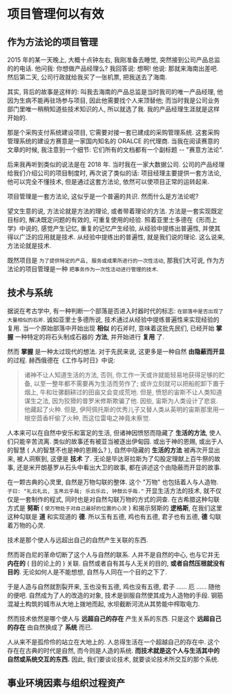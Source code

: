 # 项目管理何以有效

## 作为方法论的项目管理

2015 年的某一天晚上, 大概十点钟左右, 我刚准备去睡觉, 突然接到公司产品总监的的电话. 他问我: 你想做产品经理么? 我回答说: 想啊! 他说: 那就来海南出差吧. 然后第二天, 公司行政就给我买了一张机票, 把我送去了海南. 

其实, 背后的故事是这样的: 叫我去海南的产品总监是当时我司的唯一产品经理, 他因为生病不能再驻场参与项目, 因此他需要找个人来顶替他; 而当时我是公司业务部门里唯一稍稍知道些技术知识的人, 所以就选了我. 我的产品经理生涯就是这样开始的.

那是个采购支付系统建设项目, 它需要对接一套已建成的采购管理系统. 这套采购管理系统的建设方赛意是一家国内知名的 ORALCE 的代理商. 当我在阅读赛意的文章的时候, 我注意到一个细节: 它们所有的文档都有一个副标题 -- "赛意方法论".

后来我再听到类似的说法是在 2018 年. 当时我在一家大数据公司. 公司的产品经理给我们介绍公司的项目制度时, 再次说了类似的话: 项目经理主要提供一套方法论, 他可以完全不懂技术, 但是通过这套方法论, 依然可以使项目正常的运转起来.

项目管理是一套方法论, 这似乎是一个普遍的共识. 然而什么是方法论呢?

望文生意的说, 方法论就是方法的理论, 或者带着理论的方法. 方法是一套实现既定目标的, 解决既定问题的有效的, 可重复使用的经验. 照着亚里士多德在《形而上学》中说的, 感觉产生记忆, 重复的记忆产生经验, 从经验中提练出普遍性, 并使其得以广泛的应用就是技术. 从经验中提练出的普遍性, 就是我们说的理论. 这么说来, 方法论就是技术.

既然项目是 `为了提供特定的产品, 服务或成果所进行的一次性活动`, 那我们大可说, 作为方法论的项目管理是一种 `把事务作为一次性活动进行管理的技术`.

## 技术与系统

据说在考古学中, 有一种判断一个部落是否进入时器时代的标志: `在部落中是否出现了大量相似的石斧`. 诚如亚里士多德所说, 技术通过从经验中提练普遍性来实现经验的复用. 当一个原始部落中开始出现 **相似** 的石斧时, 意味着这批先民们, 已经开始 **掌握** 一种特定的将石头制成石器的 **方法**, 并开始进行 **复用** 了.

然而 **掌握** 是一种太过现代的想法. 对于先民来说, 这更多是一种自然 **由隐蔽而开显** 的过程. 赫西俄德在《工作与时日》中说:

> 诸神不让人知道生活的方法, 否则, 你工作一天或许就能轻易地获得足够的贮备, 以至一整年都不需要再为生活而劳作了; 或许立刻就可以把船舵卸下置于烟上, 牛和壮骡翻耕过的田亩又会变成荒地. 但是, 愤怒的宙斯不让人类知道谋生之法, 因为狡猾的普罗米修斯欺骗了他. 因些, 宙斯为人类设计了悲哀. 他藏起了火种. 但是, 伊阿佩托斯的优秀儿子又替人类从英明的宙斯那里用一根空茴香杆偷了火种, 而这位雷电之神竟未察觉.

人本来可以在自然中安乐和富足的生活, 但诸神因愤怒而隐藏了 **生活的方法**, 使人们只能辛苦流离. 类似的故事还有被亚当被逐出伊甸园. 或出于神的恩赐, 或出于人的智慧 ( 人的智慧不也是神的恩赐么? ), 自然中隐藏的 **生活的方法** 被再次开显出来, 被人洞察到, 这便是 **技术** 了. 无论是毕达哥拉斯为了勾股定理献上百牛祭的故事, 还是米开朗基罗从石头中看出大卫的故事, 都在讲述这个由隐蔽而开显的故事.

在一颗古典的心灵里, 自然是万物勾联的整体. 这个 "万物" 也包括着人与人造物. `子曰: "礼云礼云, 玉帛云乎哉; 乐云乐云, 钟鼓云乎哉."` 开显生活方法的技术, 就不仅仅是一套制作的程式, 同时也是对自然勾联万物的方式的洞查. 在古希腊这种勾联方式是 **努斯** ( `使万物处于对自己最好的位置的心灵` ) 和揭示努斯的 **逻格斯**, 在我们这里这种勾联是 **道** 和实现道的 **德**. 所以玉有五德, 鸡也有五德, 君子也有五德, **德** 勾联着万物的心灵.

技术是那个使人与远超出自己的自然产生关联的东西.

然而哥白尼的革命切断了这个人与自然的联系. 人并不是自然的中心, 也与它并无 **内在的** ( 目的论上的 ) 关联. 自然或者自有其与人无关的目的, **或者自然压根就没有目的**. 无论如何人是不能想想, 自然与人同在一个目的之下了.

于是人造与自然就割裂开来, 玉也没有五德, 鸡也没有五德, 君子 ...... 厄 ...... 随他的便吧. 自然成为了人的改造的对象, 技术是驯服自然使其成为人造物的手段. 钢筋混凝土构筑的城市从大地上拨地而起, 水坝截断河流从其势能中榨取电力.

然而技术依然是哪个使人与 **远超自己的存在** 产生关系的东西. 只是这个 **远超自己的存在** 由自然换成了 **系统** 而已.

人从来不是孤伶伶的站立在大地上的. 人总得生活在一个超越自己的存在中. 这个存在在古典的时代是自然, 而今则是人造的系统. **而技术就是这个人与生活其中的自然或系统交互的东西.** 因此, 我们要谈论技术, 就要谈论技术所交互的那个系统.

## 事业环境因素与组织过程资产




















